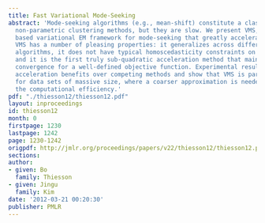 ```yaml
---
title: Fast Variational Mode-Seeking
abstract: 'Mode-seeking algorithms (e.g., mean-shift) constitute a class of powerful
  non-parametric clustering methods, but they are slow. We present VMS, a dual-tree
  based variational EM framework for mode-seeking that greatly accelerates performance.
  VMS has a number of pleasing properties: it generalizes across different mode-seeking
  algorithms, it does not have typical homoscedasticity constraints on kernel bandwidths,
  and it is the first truly sub-quadratic acceleration method that maintains provable
  convergence for a well-defined objective function. Experimental results demonstrate
  acceleration benefits over competing methods and show that VMS is particularly desirable
  for data sets of massive size, where a coarser approximation is needed to improve
  the computational efficiency.'
pdf: "./thiesson12/thiesson12.pdf"
layout: inproceedings
id: thiesson12
month: 0
firstpage: 1230
lastpage: 1242
page: 1230-1242
origpdf: http://jmlr.org/proceedings/papers/v22/thiesson12/thiesson12.pdf
sections: 
author:
- given: Bo
  family: Thiesson
- given: Jingu
  family: Kim
date: '2012-03-21 00:20:30'
publisher: PMLR
---
```

